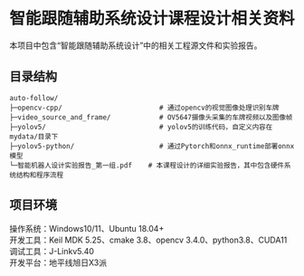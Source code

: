 # 智能跟随辅助系统设计课程设计相关资料
本项目中包含“智能跟随辅助系统设计”中的相关工程源文件和实验报告。
## 目录结构

```plaintext
auto-follow/  
├─opencv-cpp/                        # 通过opencv的视觉图像处理识别车牌  
├─video_source_and_frame/            # OV5647摄像头采集的车牌视频以及图像帧  
├─yolov5/                            # yolov5的训练代码，自定义内容在mydata/目录下  
├─yolov5-python/                     # 通过Pytorch和onnx_runtime部署onnx模型  
└─智能机器人设计实验报告_第一组.pdf    # 本课程设计的详细实验报告，其中包含硬件系统结构和程序流程
```
## 项目环境
操作系统：Windows10/11、Ubuntu 18.04+  
开发工具：Keil MDK 5.25、cmake 3.8、opencv 3.4.0、python3.8、CUDA11  
调试工具：J-Linkv5.40  
开发平台：地平线旭日X3派
